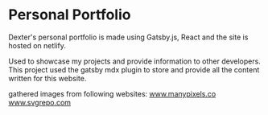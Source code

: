# Personal Portfolio

Dexter's personal portfolio is made using Gatsby.js, React and the site is hosted on netlify.

Used to showcase my projects and provide information to other developers. This project used the gatsby mdx plugin to store and provide all the content written for this website.

gathered images from following websites:
www.manypixels.co
www.svgrepo.com
